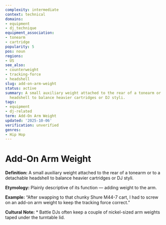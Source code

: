 ```yaml
---
complexity: intermediate
context: technical
domains:
- equipment
- dj_technique
equipment_association:
- tonearm
- cartridge
popularity: 5
pos: noun
regions:
- US
see_also:
- counterweight
- tracking-force
- headshell
slug: add-on-arm-weight
status: active
summary: A small auxiliary weight attached to the rear of a tonearm or to a detachable
  headshell to balance heavier cartridges or DJ styli.
tags:
- equipment
- dj-related
term: Add-On Arm Weight
updated: '2025-10-06'
verification: unverified
genres:
- Hip Hop
---
```


# Add-On Arm Weight

**Definition:** A small auxiliary weight attached to the rear of a tonearm or to a detachable headshell to balance heavier cartridges or DJ styli.

**Etymology:** Plainly descriptive of its function — adding weight to the arm.

**Example:** “After swapping to that chunky Shure M44-7 cart, I had to screw on an add-on arm weight to keep the tracking force correct.”

**Cultural Note:** * Battle DJs often keep a couple of nickel-sized arm weights taped under the turntable lid.

